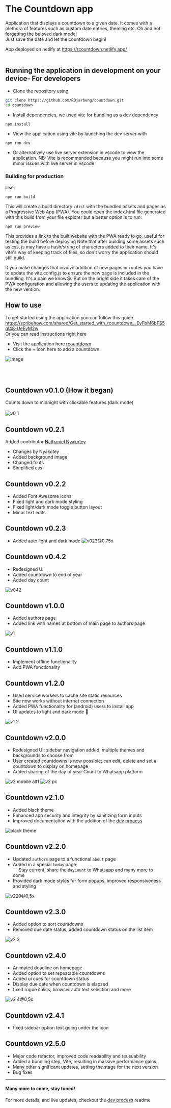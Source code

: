 # The Countdown app

Application that displays a countdown to a given date. It comes with a plethora of features such as custom date entries, theming etc.
Oh and not forgetting the beloved dark mode! <br>
Just save the date and let the countdown begin!


App deployed on netlify at https://rcountdown.netlify.app/
<br><br>


## Running the application in development on your device- For developers

- Clone the repository using 
```bash
git clone https://github.com/RDjarbeng/countdown.git
cd countdown
```
- Install dependencies, we used vite for bundling as a dev dependency
```
npm install
```
- View the application using vite by launching the dev server with
```
npm run dev
```

- Or alternatively use live server extension in vscode to view the application. NB: Vite is recommended because you might run into some minor issues with live server in vscode

### Building for production
Use
```
npm run build
```
This will create a build directory `/dist` with the bundled assets and pages as a Progressive Web App (PWA). You could open the index.html file generated with this build from your file explorer but a better option is to run:

```
npm run preview
```
This provides a link to the built website with the PWA ready to go, useful for testing the build before deploying
Note that after building some assets such as css, js may have a hash/string of characters added to their name. It's vite's way of keeping track of files, so don't worry the application should still build.

If you make changes that involve addition of new pages or routes you have to update the vite.config.js to ensure the new page is included in the bundling.
It's a pain we know😪. But on the bright side it takes care of the PWA configuration and allowing the users to updating the application with the new version.

## How to use
To get started using the application you can follow this guide
https://scribehow.com/shared/Get_started_with_rcountdown__EyFbM6bFS5ql48-UeEyM2w
<br>
Or you can read instructions right here
- Visit the application here [rcountdown](https://rcountdown.netlify.app/)
- Click the + icon here to add a countdown.

![image](https://github.com/RDjarbeng/countdown/assets/57795443/355f9a5b-d84d-4ac9-8ab3-a780a1907490)

<br><br>

## Countdown v0.1.0 (How it began)
Counts down to midnight with clickable features (dark mode) <br><br>
![v0 1](https://user-images.githubusercontent.com/73431750/163797559-f06ea073-8a74-4a09-a5f7-8aa4cb8c4732.png)


## Countdown v0.2.1
Added contributor [Nathaniel Nyakotey](https://github.com/nyakotey)

* Changes by Nyakotey
* Added background image
* Changed fonts
* Simplified css


## Countdown v0.2.2
* Added Font Awesome icons
* Fixed light and dark mode styling
* Fixed light/dark mode toggle button layout
* Minor text edits


## Countdown v0.2.3
* Added auto light and dark mode
![v023@0,75x](https://user-images.githubusercontent.com/73431750/163797714-e40fe63b-6236-482a-865e-2a58665c0352.png)


## Countdown v0.4.2
* Redesigned UI
* Added countdown to end of year
* Added day count

![v042](https://user-images.githubusercontent.com/73431750/163798384-a48aae8c-91d0-4d31-b4e1-991f25147766.png)


## Countdown v1.0.0
* Added authors page
* Added link with names at bottom of main page to authors page

![v1](https://user-images.githubusercontent.com/73431750/163801098-192a70c7-ecf6-4f11-bd9b-dc10825ee98b.png)


## Countdown v1.1.0
* Implement offline functionality
* Add PWA functionality


## Countdown v1.2.0
* Used service workers to cache site static resources
* Site now works without internet connection
* Added PWA functionality for (android) users to install app
* UI updates to light and dark mode 👀

![v1 2](https://user-images.githubusercontent.com/73431750/163797976-658ca351-eec2-4879-960c-a274609be1ce.png)


## Countdown v2.0.0
* Redesigned UI; sidebar navigation added, multiple themes and backgrounds to choose from
* User created countdowns is now possible; can edit, delete and set a countdown to display on homepage
* Added sharing of the day of year Count to Whatsapp platform

![v2 mobile alt1](https://user-images.githubusercontent.com/73431750/161403556-db26fc75-581e-43e1-8008-f0e3627826a6.png)
![v2 pc](https://user-images.githubusercontent.com/73431750/161403301-3f0eea81-6edd-49aa-80b9-d90996449af4.png)


## Countdown v2.1.0
* Added black theme
* Enhanced app security and integrity by sanitizing form inputs
* Improved documentation with the addition of the [dev process](/docs/dev-process.md)

![black theme](https://user-images.githubusercontent.com/73431750/163834582-2b98f0be-af25-4011-a0be-361d01a50d4e.png)


## Countdown v2.2.0
* Updated `authors` page to a functional `about` page
* Added in a special `today` page: <br>
&emsp; Stay current, share the `dayCount` to Whatsapp and many more to come
* Provided dark mode styles for form popups, improved responsiveness and styling

![v220@0,5x](https://user-images.githubusercontent.com/73431750/165914344-9e812d54-f5d7-4887-8a70-50253c36f85c.png)


## Countdown v2.3.0
* Added option to sort countdowns
* Removed due date status, added countdown status on the list item

![v2 3](https://user-images.githubusercontent.com/73431750/169272292-e83d9285-05bf-4264-9f45-3d8880505d7b.png)


## Countdown v2.4.0
* Animated deadline on homepage
* Added option to set repeatable countdowns 
* Added ui cues for countdown status
* Display due date when countdown is elapsed
* fixed rogue italics, browser auto text selection and more

![v2 4@0,5x](https://user-images.githubusercontent.com/73431750/170242064-43aa6765-229c-43e8-a6e7-ed39e7de3ee0.png)


## Countdown v2.4.1
* fixed sidebar option text going under the icon

## Countdown v2.5.0
* Major code refactor, improved code readability and reusuability
* Added a bundling step, Vite, resulting in massive performance gains
* Many other significant updates, setting the stage for the next version
* Bug fixes

---
#### Many more to come, stay tuned!
For more details, and live updates, checkout the [dev process](/docs/dev-process.md) readme
